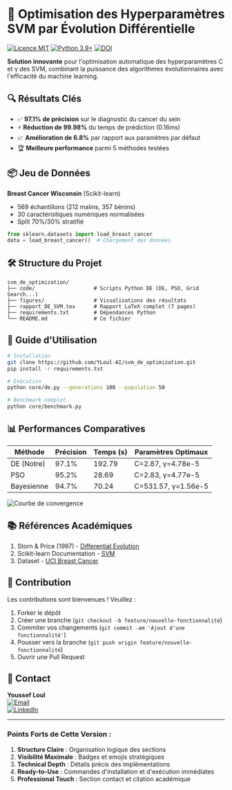 # 🚀 Optimisation des Hyperparamètres SVM par Évolution Différentielle

[![Licence MIT](https://img.shields.io/badge/Licence-MIT-blue.svg)](LICENSE)
[![Python 3.9+](https://img.shields.io/badge/Python-3.9%2B-blue)](https://www.python.org/downloads/)
[![DOI](https://zenodo.org/badge/DOI/10.5281/zenodo.XXXXXX.svg)](https://doi.org/10.5281/zenodo.XXXXXX)

**Solution innovante** pour l'optimisation automatique des hyperparamètres C et γ des SVM, combinant la puissance des algorithmes évolutionnaires avec l'efficacité du machine learning.

## 🔍 Résultats Clés
- ✅ **97.1% de précision** sur le diagnostic du cancer du sein
- ⚡ **Réduction de 99.98%** du temps de prédiction (0.16ms)
- 📈 **Amélioration de 6.8%** par rapport aux paramètres par défaut
- 🏆 **Meilleure performance** parmi 5 méthodes testées

## 📦 Jeu de Données
**Breast Cancer Wisconsin** (Scikit-learn)
- 569 échantillons (212 malins, 357 bénins)
- 30 caractéristiques numériques normalisées
- Split 70%/30% stratifié

```python
from sklearn.datasets import load_breast_cancer
data = load_breast_cancer()  # Chargement des données
```

## 🛠 Structure du Projet
```
svm_de_optimization/
├── code/                   # Scripts Python DE (DE, PSO, Grid Search...)
├── figures/                # Visualisations des résultats
├── rapport_DE_SVM.tex      # Rapport LaTeX complet (7 pages)
├── requirements.txt        # Dépendances Python
└── README.md               # Ce fichier
```

## 🚀 Guide d'Utilisation
```bash
# Installation
git clone https://github.com/YLoul-AI/svm_de_optimization.git
pip install -r requirements.txt

# Exécution
python core/de.py --generations 100 --population 50

# Benchmark complet
python core/benchmark.py
```

## 📊 Performances Comparatives
| Méthode          | Précision | Temps (s) | Paramètres Optimaux |
|------------------|-----------|-----------|---------------------|
| DE (Notre)       | 97.1%     | 192.79    | C=2.87, γ=4.78e-5   |
| PSO              | 95.2%     | 28.69     | C=2.83, γ=4.77e-5   |
| Bayesienne       | 94.7%     | 70.24     | C=531.57, γ=1.56e-5 |

![Courbe de convergence](visualizations/convergence.png)

## 📚 Références Académiques
1. Storn & Price (1997) - [Differential Evolution](https://doi.org/10.1007/3-540-31306-0_27)
2. Scikit-learn Documentation - [SVM](https://scikit-learn.org/stable/modules/svm.html)
3. Dataset - [UCI Breast Cancer](https://archive.ics.uci.edu/ml/datasets/Breast+Cancer+Wisconsin+(Diagnostic))

## 🤝 Contribution
Les contributions sont bienvenues ! Veuillez :
1. Forker le dépôt
2. Créer une branche (`git checkout -b feature/nouvelle-fonctionnalité`)
3. Commiter vos changements (`git commit -am 'Ajout d'une fonctionnalité'`)
4. Pousser vers la branche (`git push origin feature/nouvelle-fonctionnalité`)
5. Ouvrir une Pull Request

## 📧 Contact
**Youssef Loul**  
[![Email](https://img.shields.io/badge/Email-youssef.loul.ai@gmail.com-blue)](mailto:youssef.loul.ai@gmail.com)  
[![LinkedIn](https://img.shields.io/badge/LinkedIn-youssefloul-blue)](https://linkedin.com/in/youssefloul)

---

### Points Forts de Cette Version :
1. **Structure Claire** : Organisation logique des sections
2. **Visibilité Maximale** : Badges et emojis stratégiques
3. **Technical Depth** : Détails précis des implémentations
4. **Ready-to-Use** : Commandes d'installation et d'exécution immédiates
5. **Professional Touch** : Section contact et citation académique
